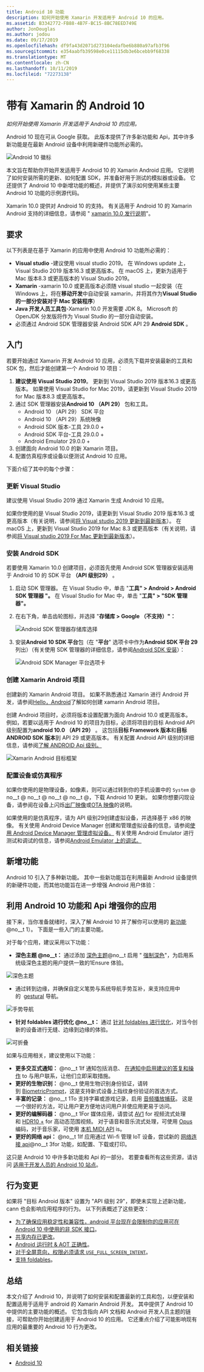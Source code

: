```yaml
---
title: Android 10 功能
description: 如何开始使用 Xamarin 开发适用于 Android 10 的应用。
ms.assetid: B3342772-FB88-4B7F-BC15-8BC78EED749E
author: JonDouglas
ms.author: jodou
ms.date: 09/17/2019
ms.openlocfilehash: df9fa43d2071d273104edafbe6b880a97afb3f96
ms.sourcegitcommit: e354aabfb39598e0ce11115db3e6bcebb9f68338
ms.translationtype: MT
ms.contentlocale: zh-CN
ms.lasthandoff: 10/11/2019
ms.locfileid: "72273138"
---
```

# <a name="android-10-with-xamarin"></a>带有 Xamarin 的 Android 10

_如何开始使用 Xamarin 开发适用于 Android 10 的应用。_

Android 10 现在可从 Google 获取。 此版本提供了许多新功能和 Api，其中许多新功能是在最新 Android 设备中利用新硬件功能所必需的。

![Android 10 徽标](~/android/platform/android-10-images/android10_black.png)

本文旨在帮助你开始开发适用于 Android 10 的 Xamarin Android 应用。 它说明了如何安装所需的更新、如何配置 SDK，并准备好用于测试的模拟器或设备。 它还提供了 Android 10 中新增功能的概述，并提供了演示如何使用某些主要 Android 10 功能的示例源代码。

Xamarin 10.0 提供对 Android 10 的支持。 有关适用于 Android 10 的 Xamarin Android 支持的详细信息，请参阅 " [xamarin 10.0 发行说明](https://docs.microsoft.com/xamarin/android/release-notes/10/10.0)"。

## <a name="requirements"></a>要求

以下列表是在基于 Xamarin 的应用中使用 Android 10 功能所必需的：

- **Visual studio** -建议使用 visual studio 2019。 在 Windows update 上，Visual Studio 2019 版本16.3 或更高版本。 在 macOS 上，更新为适用于 Mac 版本8.3 或更高版本的 Visual Studio 2019。
- **Xamarin** -xamarin 10.0 或更高版本必须随 visual studio 一起安装（在 Windows 上，将在**移动开发**中自动安装 xamarin，并将其作为**Visual Studio 的一部分安装对于 Mac 安装程序**）
- **Java 开发人员工具包**-Xamarin 10.0 开发需要 JDK 8。 Microsoft 的 OpenJDK 分发版将作为 Visual Studio 的一部分自动安装。
- 必须通过 Android SDK 管理器安装 Android SDK API 29 **Android SDK** 。

## <a name="get-started"></a>入门

若要开始通过 Xamarin 开发 Android 10 应用，必须先下载并安装最新的工具和 SDK 包，然后才能创建第一个 Android 10 项目：

1. **建议使用 Visual Studio 2019**。 更新到 Visual Studio 2019 版本16.3 或更高版本。 如果使用 Visual Studio for Mac 2019，请更新到 Visual Studio 2019 for Mac 版本8.3 或更高版本。
2. 通过 SDK 管理器安装**Android 10 （API 29）** 包和工具。
    - Android 10 （API 29） SDK 平台
    - Android 10 （API 29）系统映像
    - Android SDK 版本-工具 29.0.0 +
    - Android SDK 平台-工具 29.0.0 +
    - Android Emulator 29.0.0 +
3. 创建面向 Android 10.0 的新 Xamarin 项目。
4. 配置仿真程序或设备以便测试 Android 10 应用。

下面介绍了其中的每个步骤：

### <a name="update-visual-studio"></a>更新 Visual Studio

建议使用 Visual Studio 2019 通过 Xamarin 生成 Android 10 应用。

如果你使用的是 Visual Studio 2019，请更新到 Visual Studio 2019 版本16.3 或更高版本（有关说明，请参阅[将 Visual studio 2019 更新到最新版本](https://docs.microsoft.com/visualstudio/install/update-visual-studio)）。 在 macOS 上，更新到 Visual Studio 2019 for Mac 8.3 或更高版本（有关说明，请参阅[将 Visual studio 2019 For Mac 更新到最新版本](https://docs.microsoft.com/en-us/visualstudio/mac/update)）。

### <a name="install-the-android-sdk"></a>安装 Android SDK

若要使用 Xamarin 10.0 创建项目，必须首先使用 Android SDK 管理器安装适用于 Android 10 的 SDK 平台 **（API 级别29）** 。

1. 启动 SDK 管理器。 在 Visual Studio 中，单击 "**工具" > Android > Android SDK 管理器 "。** 在 Visual Studio for Mac 中，单击 "**工具" > "SDK 管理器"。**
2. 在右下角，单击齿轮图标，并选择 "**存储库 > Google （不支持）"：**

    ![Android SDK 管理器存储库选择](~/android/platform/android-10-images/sdkrepository.png)

3. 安装**Android 10 SDK 平台**包（在 "**平台**" 选项卡中作为**Android SDK 平台 29**列出）（有关使用 SDK 管理器的详细信息，请参阅[Android SDK 安装](https://docs.microsoft.com/en-us/xamarin/android/get-started/installation/android-sdk)）：

    ![Android SDK Manager 平台选项卡](~/android/platform/android-10-images/sdkplatforms.png)

### <a name="create-a-xamarinandroid-project"></a>创建 Xamarin Android 项目

创建新的 Xamarin Android 项目。 如果不熟悉通过 Xamarin 进行 Android 开发，请参阅[Hello，Android](https://docs.microsoft.com/en-us/xamarin/android/get-started/hello-android/index)了解如何创建 xamarin Android 项目。

创建 Android 项目时，必须将版本设置配置为面向 Android 10.0 或更高版本。 例如，若要以适用于 Android 10 的项目为目标，必须将项目的目标 Android API 级别配置为**android 10.0 （API 29）** 。 这包括**目标 Framework 版本**和**目标 ANDROID SDK 版本**到 API 29 或更高版本。 有关配置 Android API 级别的详细信息，请参阅[了解 ANDROID Api 级别。](https://docs.microsoft.com/en-us/xamarin/android/app-fundamentals/android-api-levels)

![Xamarin Android 目标框架](~/android/platform/android-10-images/targetframework.png)

### <a name="configure-a-device-or-emulator"></a>配置设备或仿真程序

如果你使用的是物理设备，如像素，则可以通过转到你的手机设置中的 `System` @ no__t @ no__t @ no__t @ no__t @，下载 Android 10 更新。 如果你想要闪现设备，请参阅在设备上闪烁[出厂映像](https://developers.google.com/android/images)或[OTA 映像](https://developers.google.com/android/ota)的说明。

如果使用的是仿真程序，请为 API 级别29创建虚拟设备，并选择基于 x86 的映像。 有关使用 Android Device Manager 创建和管理虚拟设备的信息，请参阅[使用 Android Device Manager 管理虚拟设备。](https://docs.microsoft.com/en-us/xamarin/android/get-started/installation/android-emulator/device-manager) 有关使用 Android Emulator 进行测试和调试的信息，请参阅[Android Emulator 上的调试。](https://docs.microsoft.com/en-us/xamarin/android/deploy-test/debugging/debug-on-emulator)

## <a name="new-features"></a>新增功能

Android 10 引入了多种新功能。 其中一些新功能旨在利用最新 Android 设备提供的新硬件功能，而其他功能旨在进一步增强 Android 用户体验：

## <a name="enhance-your-app-with-android-10-features-and-apis"></a>利用 Android 10 功能和 Api 增强你的应用

接下来，当你准备就绪时，深入了解 Android 10 并了解你可以使用的 [新功能](https://developer.android.com/preview/api-overview.html)@no__t 1）。 下面是一些入门的主要功能。

对于每个应用，建议采用以下功能：

- **深色主题 @no__t：** 通过添加 [深色主题](https://developer.android.com/preview/features/darktheme)@no__t 启用 " [强制深色](https://developer.android.com/preview/features/darktheme#force_dark)"，为启用系统级深色主题的用户提供一致的1Ensure 体验。

![深色主题](~/android/platform/android-10-images/darktheme.png)

- 通过转到边缘，并确保自定义笔势与系统导航手势互补，来支持应用中的  [gestural](https://developer.android.com/preview/features/gesturalnav) 导航。

![手势导航](~/android/platform/android-10-images/gesturenavigation.png)

- **针对 foldables 进行优化 @no__t：** 通过 [针对 foldables 进行优化](https://developer.android.com/preview/features/foldables)，对当今创新的设备进行无缝、边缘到边缘的体验。

![可折叠](~/android/platform/android-10-images/foldable.png)

如果与应用相关，建议使用以下功能：

- **更多交互式通知：** @no__t 1If 通知包括消息、 [在通知中启用建议的答复和操作](https://developer.android.com/preview/features#smart-suggestions) to 与用户联系，让他们立即采取措施。
- **更好的生物识别：** @no__t 使用生物识别身份验证，请转到 [BiometricPrompt](https://developer.android.com/reference/androidx/biometric/BiometricPrompt)，这是支持新式设备上指纹身份验证的首选方式。
- **丰富的记录：** @no__t 1To 支持字幕或游戏记录，启用 [音频播放捕获](https://developer.android.com/preview/features/playback-capture)。 这是一个很好的方法，可让用户更方便地访问用户并使应用更易于访问。
- **更好的编解码器：** @no__t 1For 媒体应用，请尝试 [AV1](https://en.wikipedia.org/wiki/AV1) for 视频流式处理和 [HDR10 +](https://en.wikipedia.org/wiki/High-dynamic-range_video#HDR10+) for 高动态范围视频。 对于语音和音乐流式处理，可使用 [Opus](http://opus-codec.org/)编码，对于音乐家，可使用 [本机 MIDI API](https://developer.android.com/preview/features/midi) is。
- **更好的网络 api：** @no__t 1If 应用通过 Wi-fi 管理 IoT 设备，尝试新的 [网络连接 api](https://developer.android.com/preview/features#peer2peer)@no__t 3for 功能，如配置、下载或打印。

这只是 Android 10 中许多新功能和 Api 的一部分。 若要查看所有这些资源，请访问 [适用于开发人员的 Android 10 站点](https://developer.android.com/about/versions/10/highlights)。

## <a name="behavior-changes"></a>行为变更

如果将 "目标 Android 版本" 设置为 "API 级别 29"，即使未实现上述新功能，cann 也会影响应用程序的行为。 以下列表概述了这些更改：

- [为了确保应用稳定性和兼容性，android 平台现在会限制你的应用可在 Android 10 中使用的非 SDK 接口](https://developer.android.com/about/versions/10/behavior-changes-10#non-sdk-restrictions)。
- [共享内存已更改](https://developer.android.com/about/versions/10/behavior-changes-10#shared-memory)。
- [Android 运行时 &AMP; AOT 正确性](https://developer.android.com/about/versions/10/behavior-changes-10#system-only-oat)。
- [对于全屏意向，权限必须请求 `USE_FULL_SCREEN_INTENT`](https://developer.android.com/about/versions/10/behavior-changes-10#full-screen-intents)。
- [支持 foldables](https://developer.android.com/about/versions/10/behavior-changes-10#foldables)。

## <a name="summary"></a>总结

本文介绍了 Android 10，并说明了如何安装和配置最新的工具和包，以便安装和配置适用于适用于 android 的 Xamarin Android 开发。 其中提供了 Android 10 中提供的主要功能的概述。 它包含指向 API 文档和 Android 开发人员主题的链接，可帮助你开始创建适用于 Android 10 的应用。 它还重点介绍了可能影响现有应用的最重要的 Android 10 行为更改。

## <a name="related-links"></a>相关链接

- [Android 10](https://developer.android.com/about/versions/10)
